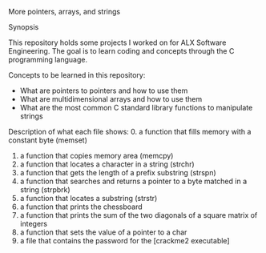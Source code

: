 More pointers, arrays, and strings

Synopsis

This repository holds some projects I worked on for ALX Software Engineering. The goal is to learn coding and concepts through the C programming language.

Concepts to be learned in this repository:

* What are pointers to pointers and how to use them
* What are multidimensional arrays and how to use them
* What are the most common C standard library functions to manipulate strings

Description of what each file shows:
0. a function that fills memory with a constant byte (memset)
1. a function that copies memory area (memcpy)
2. a function that locates a character in a string (strchr)
3. a function that gets the length of a prefix substring (strspn)
4. a function that searches and returns a pointer to a byte matched in a string (strpbrk)
5. a function that locates a substring (strstr)
6. a function that prints the chessboard
7. a function that prints the sum of the two diagonals of a square matrix of integers
8. a function that sets the value of a pointer to a char
9. a file that contains the password for the [crackme2 executable]
